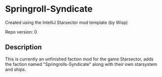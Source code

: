 # Springroll-Syndicate
Created using the IntelliJ Starsector mod template (by Wisp)

Repo version: 0

## Description

This is currently an unfinished faction mod for the game Starsector, adds the faction named "Springrolls-Syndicate" along with their own starsystem and ships.


